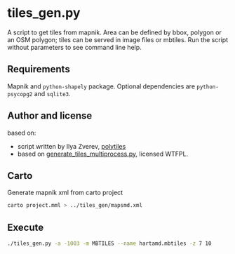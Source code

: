 # tiles_gen.py

A script to get tiles from mapnik. Area can be defined by bbox, polygon or an OSM polygon; tiles can be served in image files or mbtiles. Run the script without parameters to see command line help.

## Requirements

Mapnik and `python-shapely` package. Optional dependencies are `python-psycopg2` and `sqlite3`.

## Author and license

based on:
* script written by Ilya Zverev, [polytiles](https://github.com/zverik/polytiles)
* based on [generate\_tiles\_multiprocess.py](http://svn.openstreetmap.org/applications/rendering/mapnik/generate_tiles_multiprocess.py), licensed WTFPL.


## Carto
Generate mapnik xml from carto project

```bash
carto project.mml > ../tiles_gen/mapsmd.xml
```

## Execute

```bash
./tiles_gen.py -a -1003 -m MBTILES --name hartamd.mbtiles -z 7 10
```